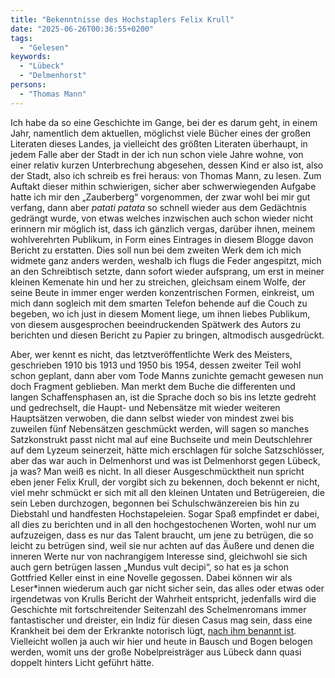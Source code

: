 ```yaml
---
title: "Bekenntnisse des Hochstaplers Felix Krull"
date: "2025-06-26T00:36:55+0200"
tags:
  - "Gelesen"
keywords:
  - "Lübeck"
  - "Delmenhorst"
persons:
  - "Thomas Mann"
---
```


Ich habe da so eine Geschichte im Gange, bei der es darum geht, in einem Jahr, namentlich dem aktuellen, möglichst viele Bücher eines der großen Literaten dieses Landes, ja vielleicht des größten Literaten überhaupt, in jedem Falle aber der Stadt in der ich nun schon viele Jahre wohne, von einer relativ kurzen Unterbrechung abgesehen, dessen Kind er also ist, also der Stadt, also ich schreib es frei heraus: von Thomas Mann, zu lesen. Zum Auftakt dieser mithin schwierigen, sicher aber schwerwiegenden Aufgabe hatte ich mir den „Zauberberg“ vorgenommen, der zwar wohl bei mir gut verfang, dann aber *patati patata* so schnell wieder aus dem Gedächtnis gedrängt wurde, von etwas welches inzwischen auch schon wieder nicht erinnern mir möglich ist, dass ich gänzlich vergas, darüber ihnen, meinem wohlverehrten Publikum, in Form eines Eintrages in diesem Blogge davon Bericht zu erstatten. Dies soll nun bei dem zweiten Werk dem ich mich widmete ganz anders werden, weshalb ich flugs die Feder angespitzt, mich an den Schreibtisch setzte, dann sofort wieder aufsprang, um erst in meiner kleinen Kemenate hin und her zu streichen, gleichsam einem Wolfe, der seine Beute in immer enger werden konzentrischen Formen, einkreist, um mich dann sogleich mit dem smarten Telefon behende auf die Couch zu begeben, wo ich just in diesem Moment liege, um ihnen liebes Publikum, von diesem ausgesprochen beeindruckenden Spätwerk des Autors zu berichten und diesen Bericht zu Papier zu bringen, altmodisch ausgedrückt. 

Aber, wer kennt es nicht, das letztveröffentlichte Werk des Meisters, geschrieben 1910 bis 1913 und 1950 bis 1954, dessen zweiter Teil wohl schon geplant, dann aber vom Tode Manns zunichte gemacht gewesen nun doch Fragment geblieben. Man merkt dem Buche die differenten und langen Schaffensphasen an, ist die Sprache doch so bis ins letzte gedreht und gedrechselt, die Haupt- und Nebensätze mit wieder weiteren Hauptsätzen verwoben, die dann selbst wieder von mindest zwei bis zuweilen fünf Nebensätzen geschmückt werden, will sagen so manches Satzkonstrukt passt nicht mal auf eine Buchseite und mein Deutschlehrer auf dem Lyzeum seinerzeit, hätte mich erschlagen für solche Satzschlösser, aber das war auch in Delmenhorst und was ist Delmenhorst gegen Lübeck, ja was? Man weiß es nicht. In all dieser Ausgeschmücktheit nun spricht eben jener Felix Krull, der vorgibt sich zu bekennen, doch bekennt er nicht, viel mehr schmückt er sich mit all den kleinen Untaten und Betrügereien, die sein Leben durchzogen, begonnen bei Schulschwänzereien bis hin zu Diebstahl und handfesten Hochstapeleien. Sogar Spaß empfindet er dabei, all dies zu berichten und in all den hochgestochenen Worten, wohl nur um aufzuzeigen, dass es nur das Talent braucht, um jene zu betrügen, die so leicht zu betrügen sind, weil sie nur achten auf das Äußere und denen die inneren Werte nur von nachrangigem Interesse sind, gleichwohl sie sich auch gern betrügen lassen „Mundus vult decipi“, so hat es ja schon Gottfried Keller einst in eine Novelle gegossen. Dabei können wir als Leser\*innen wiederum auch gar nicht sicher sein, das alles oder etwas oder irgendetwas von Krulls Bericht der Wahrheit entspricht, jedenfalls wird die Geschichte mit fortschreitender Seitenzahl des Schelmenromans immer fantastischer und dreister, ein Indiz für diesen Casus mag sein, dass eine Krankheit bei dem der Erkrankte notorisch lügt, [nach ihm benannt ist](https://de.wikipedia.org/wiki/Felix-Krull-Syndrom). Vielleicht wollen ja auch wir hier und heute in Bausch und Bogen belogen werden, womit uns der große Nobelpreisträger aus Lübeck dann quasi doppelt hinters Licht geführt hätte.